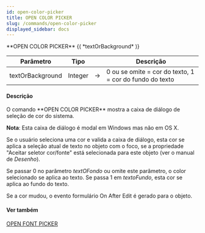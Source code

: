 ```yaml
---
id: open-color-picker
title: OPEN COLOR PICKER
slug: /commands/open-color-picker
displayed_sidebar: docs
---
```


<!--REF #_command_.OPEN COLOR PICKER.Syntax-->**OPEN COLOR PICKER** {( *textOrBackground* )}<!-- END REF-->
<!--REF #_command_.OPEN COLOR PICKER.Params-->
| Parâmetro | Tipo |  | Descrição |
| --- | --- | --- | --- |
| textOrBackground | Integer | &rarr; | 0 ou se omite = cor do texto, 1 = cor do fundo do texto |

<!-- END REF-->

#### Descrição 

<!--REF #_command_.OPEN COLOR PICKER.Summary-->O comando **OPEN COLOR PICKER** mostra a caixa de diálogo de seleção de cor do sistema.<!-- END REF-->  
  
**Nota**: Esta caixa de diálogo é modal em Windows mas não em OS X.  
  
Se o usuário seleciona uma cor e valida a caixa de diálogo, esta cor se aplica a seleção atual de texto no objeto com o foco, se a propriedade "Aceitar seletor cor/fonte" está selecionada para este objeto (ver o manual de *Desenho*).  
  
Se passar 0 no parâmetro *textOFondo* ou omite este parâmetro, o color selecionado se aplica ao texto. Se passa 1 em *textoFundo*, esta cor se aplica ao fundo do texto.  
  
Se a cor mudou, o evento formulário On After Edit é gerado para o objeto.

#### Ver também 

[OPEN FONT PICKER](open-font-picker.md)  